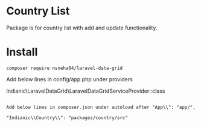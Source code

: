 # Country List
Package is for country list with add and update functionality.


# Install
```
composer require nsneha04/laravel-data-grid
```

Add below lines in config/app.php under providers

Indianic\LaravelDataGrid\LaravelDataGridServiceProvider::class
```

Add below lines in composer.json under autoload after "App\\": "app/",

"Indianic\\Country\\": "packages/country/src"

```
